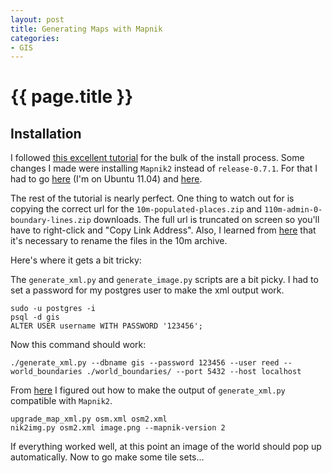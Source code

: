 ```yaml
---
layout: post
title: Generating Maps with Mapnik
categories:
- GIS
---
```


{{ page.title }}
================

Installation
------------

I followed [this excellent
tutorial](http://weait.com/content/build-your-own-openstreetmap-server)
for the bulk of the install process. Some changes I made were
installing `Mapnik2` instead of `release-0.7.1`. For that I had to go
[here](http://trac.mapnik.org/wiki/UbuntuInstallation) (I'm on Ubuntu
11.04) and [here](http://trac.mapnik.org/wiki/Mapnik2).

The rest of the tutorial is nearly perfect. One thing to watch out for
is copying the correct url for the `10m-populated-places.zip` and
`110m-admin-0-boundary-lines.zip` downloads. The full url is truncated
on screen so you'll have to right-click and "Copy Link Address". Also,
I learned from
[here](http://gevork.ru/2011/09/16/mapnikubuntu-and-10m-populated-places-zip/)
that it's necessary to rename the files in the 10m archive.

Here's where it gets a bit tricky:

The `generate_xml.py` and `generate_image.py` scripts are a bit
picky. I had to set a password for my postgres user to make the xml
output work.

    sudo -u postgres -i
    psql -d gis
    ALTER USER username WITH PASSWORD '123456';

Now this command should work:

    ./generate_xml.py --dbname gis --password 123456 --user reed --world_boundaries ./world_boundaries/ --port 5432 --host localhost

From
[here](http://trac.mapnik.org/wiki/OpenSolarisInstallation#Step8:TestingMapnik)
I figured out how to make the output of `generate_xml.py` compatible
with `Mapnik2`.

    upgrade_map_xml.py osm.xml osm2.xml
    nik2img.py osm2.xml image.png --mapnik-version 2

If everything worked well, at this point an image of the world should
pop up automatically. Now to go make some tile sets...
